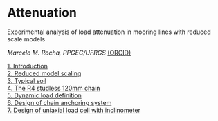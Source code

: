 # Attenuation
Experimental analysis of load attenuation in mooring lines with reduced scale models

_Marcelo M. Rocha, PPGEC/UFRGS_ [(ORCID)](https://orcid.org/0000-0001-5640-1020)

[1.   Introduction](https://nbviewer.jupyter.org/urls/dl.dropbox.com/s/5l0ab5z67feeei2/01_Introduction.ipynb?flush_cache=true)  
[2.   Reduced model scaling](https://nbviewer.jupyter.org/urls/dl.dropbox.com/s/3tyjvh3s5n12a8w/02_Reduced_model.ipynb?flush_cache=true)   
[3.   Typical soil](https://nbviewer.jupyter.org/urls/dl.dropbox.com/s/z35uz1iz5be4mq2/03_Typical_soil.ipynb?flush_cache=true)   
[4.   The R4 studless 120mm chain](https://nbviewer.jupyter.org/urls/dl.dropbox.com/s/01hr5o2ge4fvux2/04_R4_studless_chain.ipynb?flush_cache=true)   
[5.   Dynamic load definition](https://nbviewer.jupyter.org/urls/dl.dropbox.com/s/ta5ri7zbmmbof6s/05_Dynamic_load.ipynb?flush_cache=true)   
[6.   Design of chain anchoring system](https://nbviewer.jupyter.org/urls/dl.dropbox.com/s/0jq1owtp82laon0/06_Chain_anchor.ipynb?flush_cache=true)   
[7.   Design of uniaxial load cell with inclinometer](https://nbviewer.jupyter.org/urls/dl.dropbox.com/s/curow8eitreqip2/07_Load_cell.ipynb?flush_cache=true)   
